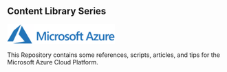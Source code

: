 ## Content Library Series
<img src="/images/logo-azure-01.png" width="250"/>

This Repository contains some references, scripts, articles, and tips for the Microsoft Azure Cloud Platform.